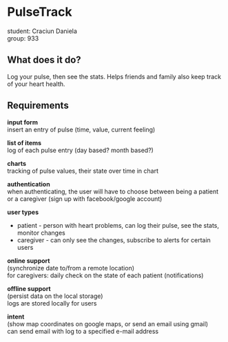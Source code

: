 # PulseTrack #
student: Craciun Daniela   
group: 933 

## What does it do? ##
Log your pulse, then see the stats. Helps friends and family also keep track of your heart health.

## Requirements ##

**input form**   
insert an entry of pulse (time, value, current feeling)

**list of items**   
log of each pulse entry (day based? month based?)

**charts**   
tracking of pulse values, their state over time in chart

**authentication**   
when authenticating, the user will have to choose between being a patient or a caregiver (sign up with facebook/google account)

**user types**
- patient - person with heart problems, can log their pulse, see the stats, monitor changes
- caregiver - can only see the changes, subscribe to alerts for certain users

**online support**   
(synchronize date to/from a remote location)   
for caregivers: daily check on the state of each patient (notifications)

**offline support**   
(persist data on the local storage)   
logs are stored locally for users

**intent**   
(show map coordinates on google maps, or send an email using gmail)   
can send email with log to a specified e-mail address
